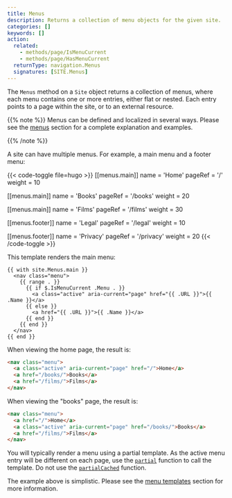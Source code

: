 ```yaml
---
title: Menus
description: Returns a collection of menu objects for the given site.
categories: []
keywords: []
action:
  related:
    - methods/page/IsMenuCurrent
    - methods/page/HasMenuCurrent
  returnType: navigation.Menus
  signatures: [SITE.Menus]
---
```


The `Menus` method on a `Site` object returns a collection of menus, where each menu contains one or more entries, either flat or nested. Each entry points to a page within the site, or to an external resource.

{{% note %}}
Menus can be defined and localized in several ways. Please see the [menus] section for a complete explanation and examples.

[menus]: /content-management/menus/
{{% /note %}}

A site can have multiple menus. For example, a main menu and a footer menu:

{{< code-toggle file=hugo >}}
[[menus.main]]
name = 'Home'
pageRef = '/'
weight = 10

[[menus.main]]
name = 'Books'
pageRef = '/books'
weight = 20

[[menus.main]]
name = 'Films'
pageRef = '/films'
weight = 30

[[menus.footer]]
name = 'Legal'
pageRef = '/legal'
weight = 10

[[menus.footer]]
name = 'Privacy'
pageRef = '/privacy'
weight = 20
{{< /code-toggle >}}

This template renders the main menu:

```go-html-template
{{ with site.Menus.main }}
  <nav class="menu">
    {{ range . }}
      {{ if $.IsMenuCurrent .Menu . }}
        <a class="active" aria-current="page" href="{{ .URL }}">{{ .Name }}</a>
      {{ else }}
        <a href="{{ .URL }}">{{ .Name }}</a>
      {{ end }}
    {{ end }}
  </nav>
{{ end }}
```

When viewing the home page, the result is:

```html
<nav class="menu">
  <a class="active" aria-current="page" href="/">Home</a>
  <a href="/books/">Books</a>
  <a href="/films/">Films</a>
</nav>
```

When viewing the "books" page, the result is:

```html
<nav class="menu">
  <a href="/">Home</a>
  <a class="active" aria-current="page" href="/books/">Books</a>
  <a href="/films/">Films</a>
</nav>
```

You will typically render a menu using a partial template. As the active menu entry will be different on each page, use the [`partial`] function to call the template. Do not use the [`partialCached`] function.

The example above is simplistic. Please see the [menu templates] section for more information.

[menu templates]: /templates/menu-templates/

[`partial`]: /functions/partials/include/
[`partialCached`]: /functions/partials/includecached/
